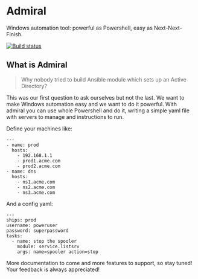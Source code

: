 # Admiral
Windows automation tool: powerful as Powershell, easy as Next-Next-Finish.

[![Build status](https://ci.appveyor.com/api/projects/status/suqwwsqyy7c3k6c4?svg=true)](https://ci.appveyor.com/project/AdmiralTool/admiral)
## What is Admiral
> Why nobody tried to build Ansible module which sets up an Active Directory?

This was our first question to ask ourselves but not the last.
We want to make Windows automation easy and we want to do it powerful. With admiral you can use whole Powershell and do it, writing a simple yaml file with servers to manage and instructions to run.

Define your machines like:
```
---
- name: prod
  hosts:
    - 192.168.1.1
    - prod1.acme.com
    - prod2.acme.com
- name: dns
  hosts:
    - ns1.acme.com
    - ns2.acme.com
    - ns3.acme.com
```

And a config yaml:
```
---
ships: prod
username: poweruser
password: superpassword
tasks:
  - name: stop the spooler
    module: service.listsrv
    args: name=spooler action=stop
```

More documentation to come and more features to support, so stay tuned!
Your feedback is always appreciated!
